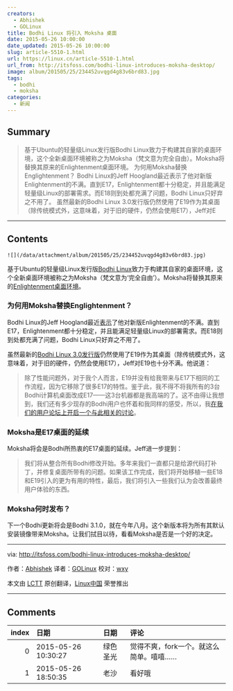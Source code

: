 ```yaml
---
creators:
  - Abhishek
  - GOLinux
title: Bodhi Linux 将引入 Moksha 桌面
date: 2015-05-26 10:00:00
date_updated: 2015-05-26 10:00:00
slug: article-5510-1.html
url: https://linux.cn/article-5510-1.html
url_from: http://itsfoss.com/bodhi-linux-introduces-moksha-desktop/
image: album/201505/25/234452uvqgd4g83v6brd83.jpg
tags:
  - bodhi
  - moksha
categories:
  - 新闻
---
```


## Summary

> 基于Ubuntu的轻量级Linux发行版Bodhi Linux致力于构建其自家的桌面环境，这个全新桌面环境被称之为Moksha（梵文意为完全自由）。Moksha将替换其原来的Enlightenment桌面环境。 为何用Moksha替换Englightenment？ Bodhi Linux的Jeff Hoogland最近表示了他对新版Enlightenment的不满。直到E17，Enlightenment都十分稳定，并且能满足轻量级Linux的部署需求。而E18则到处都充满了问题，Bodhi Linux只好弃之不用了。 虽然最新的Bodhi Linux 3.0发行版仍然使用了E19作为其桌面（除传统模式外，这意味着，对于旧的硬件，仍然会使用E17），Jeff对E

***

<!-- more -->

## Contents

`![](/data/attachment/album/201505/25/234452uvqgd4g83v6brd83.jpg)`

基于Ubuntu的轻量级Linux发行版[Bodhi Linux](http://www.bodhilinux.com/)致力于构建其自家的桌面环境，这个全新桌面环境被称之为Moksha（梵文意为‘完全自由’）。Moksha将替换其原来的[Enlightenment桌面环境](https://www.enlightenment.org/)。

### 为何用Moksha替换Englightenment？

Bodhi Linux的Jeff Hoogland最近[表示](http://www.bodhilinux.com/2015/04/28/introducing-the-moksha-desktop/)了他对新版Enlightenment的不满。直到E17，Enlightenment都十分稳定，并且能满足轻量级Linux的部署需求。而E18则到处都充满了问题，Bodhi Linux只好弃之不用了。

虽然最新的[Bodhi Linux 3.0发行版](http://itsfoss.com/bodhi-linux-3/)仍然使用了E19作为其桌面（除传统模式外，这意味着，对于旧的硬件，仍然会使用E17），Jeff对E19也十分不满。他说道：

> 
> 除了性能问题外，对于我个人而言，E19并没有给我带来与E17下相同的工作流程，因为它移除了很多E17的特性。鉴于此，我不得不将我所有的3台Bodhi计算机桌面改成E17——这3台机器都是我高端的了。这不由得让我想到，我们还有多少现存的Bodhi用户也怀着和我同样的感受，所以，我[在我们的用户论坛上开启一个与此相关的讨论](http://forums.bodhilinux.com/index.php?/topic/12322-e17-vs-e19-which-are-you-using-and-why/)。
> 
> 
> 

### Moksha是E17桌面的延续

Moksha将会是Bodhi所热衷的E17桌面的延续。Jeff进一步提到：

> 
> 我们将从整合所有Bodhi修改开始。多年来我们一直都只是给源代码打补丁，并修复桌面所带有的问题。如果该工作完成，我们将开始移植一些E18和E19引入的更为有用的特性，最后，我们将引入一些我们认为会改善最终用户体验的东西。
> 
> 
> 

### Moksha何时发布？

下一个Bodhi更新将会是Bodhi 3.1.0，就在今年八月。这个新版本将为所有其默认安装镜像带来Moksha。让我们拭目以待，看看Moksha是否是一个好的决定。

---

via: <http://itsfoss.com/bodhi-linux-introduces-moksha-desktop/>

作者：[Abhishek](http://itsfoss.com/author/abhishek/) 译者：[GOLinux](https://github.com/GOLinux) 校对：[wxy](https://github.com/wxy)

本文由 [LCTT](https://github.com/LCTT/TranslateProject) 原创翻译，[Linux中国](https://linux.cn/) 荣誉推出

***

## Comments

|   index | 日期                | 日期     | 评论                                   |
|--------:|:--------------------|:---------|:---------------------------------------|
|       0 | 2015-05-26 10:30:27 | 绿色圣光 | 觉得不爽，fork一个。就这么简单。嘻嘻…… |
|       1 | 2015-05-26 18:50:35 | 老沙     | 看好哦                                 |
